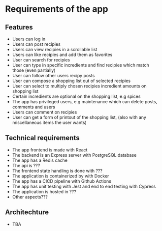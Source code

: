 # Requirements of the app

## Features
- Users can log in
- Users can post recipies
- Users can view recipies in a scrollable list
- Users can like recipies and add them as favorites
- User can search for recipies
- User can type in specific incredients and find recipies which match those (even partially)
- User can follow other users recipy posts
- User can compose a shopping list out of selected recipies
- User can select to multiply chosen recipies incredient amounts on shopping list
- Certain incredients are optional on the shopping list, e.g spices
- The app has privileged users, e.g maintenance which can delete posts, comments and users
- Users can comment on recipies
- User can get a form of printout of the shopping list, (also with any miscellaneous items the user wants)

## Technical requirements
- The app frontend is made with React
- The backend is an Express server with PostgreSQL database
- The app has a Redis cache
- The api is ???
- The frontend state handling is done with ???
- The application is containerized by with Docker
- The app has a CICD pipeline with Github Actions
- The app has unit testing with Jest and end to end testing with Cypress
- The application is hosted in ???
- Other aspects???

## Architechture
- TBA